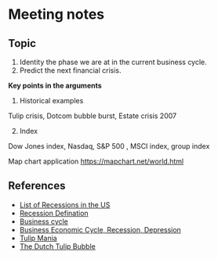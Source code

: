 # Meeting notes

## Topic

1. Identity the phase we are at in the current business cycle.
2. Predict the next financial crisis.


**Key points in the arguments**

1. Historical examples

Tulip crisis, Dotcom bubble burst, Estate crisis 2007 

2. Index

Dow Jones index, Nasdaq, S&P 500 , MSCI index, group index



Map chart application
https://mapchart.net/world.html


## References
- [List of Recessions in the US](https://en.wikipedia.org/wiki/List_of_recessions_in_the_United_States)
- [Recession Defination](https://en.wikipedia.org/wiki/Recession)
- [Business cycle](https://en.wikipedia.org/wiki/Business_cycle)
- [Business Economic Cycle, Recession, Depression](https://www.business-case-analysis.com/business-cycle.html)
- [Tulip Mania](https://en.wikipedia.org/wiki/Tulip_mania)
- [The Dutch Tulip Bubble](https://www.damninteresting.com/nugget/the-dutch-tulip-bubble-of-1637/)

